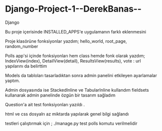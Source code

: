 # Django-Project-1--DerekBanas--
Django

Bu proje içerisinde INSTALLED_APPS'e uygulamanın farklı eklenmesini

Proje klasörüne fonksiyonlar yazdım; hello_world, root_page, random_number

Polls app'si içinde fonksiyonları hem class hemde fonk olarak yazdım; IndexView(index), DetailView(detail), ResultsView(results), vote : url yapılarını da belirttim

Models da tabloları tasarladıktan sonra admin panelini etkileyen ayarlamalar yaptım.

Admin dosyasında ise StackedInline ve TabularInline kullandım fieldsets kullanarak admin panelinde özgün bir tasarım sağladım

Question'a ait test fonksiyonları yazıldı .

html ve css dosyalrı az miktarda yapılarak genel bilgi sağlandı


testleri çalıştırmak için ; ./manage.py test polls komutu verilmelidir


